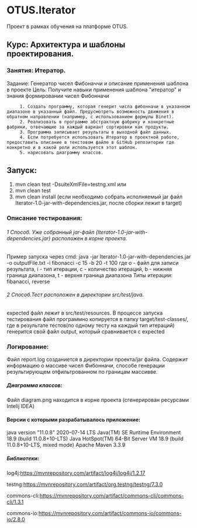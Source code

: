 # OTUS.Iterator
Проект в рамках обучения на платформе OTUS.

## Курс: Архитектура и шаблоны проектирования.

### Занятия: Итератор.

Задание: Генератор чисел Фибоначчи и описание применения шаблона в проекте
         Цель: Получите навыки применения шаблона "итератор" и знания формировании чисел Фибонначи
         
         1. Создать программу, которая генерит числа фибонначи в указанном диапазоне в указанный файл. Предусмотреть возможность движения в обратном направлении (например, с использованием формулы Binet).
         2. Реализовать в программе абстрактную фабрику и конкретные фабрики, отвечающие за каждый вариант сортировки как продукты.
         3. Программа записывает результаты в выходной файл данных.
         4. Если потребуется использовать Итератор в проектной работе, предоставить описание в текстовом файле в GitHub репозитории где конкретно и в какой роли используется этот шаблон.
         5. нарисовать диаграмму классов.
         
## Запуск:
1. mvn clean test -DsuiteXmlFile=testng.xml 
    или
2. mvn clean test
3. mvn clean install (если необходимо собрать исполняемый jar файл Iterator-1.0-jar-with-dependencies.jar, после сборки лежит в target)

### Описание тестирования:
###### 1 Способ. Уже собранный jar-файл (Iterator-1.0-jar-with-dependencies.jar) расположен в корне проекта.
Пример запуска через cmd:  java -jar Iterator-1.0-jar-with-dependencies.jar -o outputFile.txt -i fibonacci -c 15 -b 20 -t 100
где о - файл для записи результата, i - тип итерации, с - количество итераций, b - нижняя граница диапазона, t - верхня граница диапазона
Типы итерации: fibanacci, reverse

###### 2 Способ.Тест расположен в директории src/test/java.
expected файл лежит в src/test/resources.
В процессе запуска тестирования файл программно копируется в папку target/test-classes/,
где в результате тестов(по одному тесту на каждый тип итераций) генерится свой файл output, который сравнивается с expected

### Логирование: 
Файл report.log созданиется в директории проекта/jar файла.
Содержит информацию о массиве чисел Фибонначи, способе генерации результирующем отфильтрованном по границам массивве.

##### Диаграмма классов:
Файл diagram.png находится в корне проекта (сгенерирован ресурсами Intelij IDEA)

#### Версии с которыми разрабатывалось приложение:

java version "11.0.8" 2020-07-14 LTS
Java(TM) SE Runtime Environment 18.9 (build 11.0.8+10-LTS)
Java HotSpot(TM) 64-Bit Server VM 18.9 (build 11.0.8+10-LTS, mixed mode)
Apache Maven 3.3.9

##### Библиотеки:

log4j:https://mvnrepository.com/artifact/log4j/log4j/1.2.17

testng:https://mvnrepository.com/artifact/org.testng/testng/7.3.0

commons-cli:https://mvnrepository.com/artifact/commons-cli/commons-cli/1.3.1

commons-io:https://mvnrepository.com/artifact/commons-io/commons-io/2.8.0
